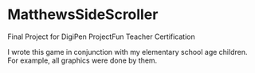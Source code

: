 # MatthewsSideScroller
Final Project for DigiPen ProjectFun Teacher Certification

I wrote this game in conjunction with my elementary school age children.  For example, all graphics were done by them.
